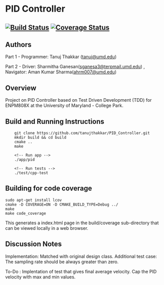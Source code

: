 # PID Controller

[![Build Status](https://app.travis-ci.com/sharmithag/PID_Controller.svg?branch=master)](https://app.travis-ci.com/sharmithag/PID_Controller)
[![Coverage Status](https://coveralls.io/repos/github/sharmithag/PID_Controller/badge.svg?branch=master)](https://coveralls.io/github/sharmithag/PID_Controller?branch=master)
---

## Authors
Part 1 - Programmer: Tanuj Thakkar (tanuj@umd.edu)

Part 2 - Driver: Sharmitha Ganesan(sganesa3@terpmail.umd.edu) , Navigator: Aman Kumar Sharma(ahrm007@umd.edu)

## Overview
Project on PID Controller based on Test Driven Development (TDD) for ENPM808X at the University of Maryland - College Park.

## Build and Running Instructions
```
    git clone https://github.com/tanujthakkar/PID_Controller.git
    mkdir build && cd build
    cmake .. 
    make

    <!-- Run app -->
    ./app/pid

    <!-- Run tests -->
    ./test/cpp-test
```

## Building for code coverage 
```
sudo apt-get install lcov
cmake -D COVERAGE=ON -D CMAKE_BUILD_TYPE=Debug ../
make
make code_coverage
```
This generates a index.html page in the build/coverage sub-directory that can be viewed locally in a web browser.

## Discussion Notes

Implementation: Matched with original design class.
Additional test case: The sampling rate should be always greater than zero.

To-Do : 
Implentation of test that gives final average velocity.
Cap the PID velocity with max and min values.

